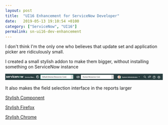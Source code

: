 ```yaml
---
layout: post
title:  "UI16 Enhancement for ServiceNow Developer"
date:   2019-05-13 19:10:54 +0100
category: ["ServiceNow", "UI16"]
permalink: sn-ui16-dev-enhancement
---
```


I don't think I'm the only one who believes that update set and application picker are ridiculously small.

I created a small stylish addon to make them bigger, without installing something on ServiceNow instance

![update set picker](/assets/update_set_picker.png)

It also makes the field selection interface in the reports larger



[Stylish Component][stylus-component]

[Stylish Firefox][stylus-firefox]

[Stylish Chrome][stylus-chrome]

[stylus-firefox]: https://addons.mozilla.org/en-US/firefox/addon/styl-us/
[stylus-chrome]: https://chrome.google.com/webstore/detail/stylus/clngdbkpkpeebahjckkjfobafhncgmne
[stylus-component]: https://userstyles.org/styles/171477/servicenow-better-ui16-for-dev 